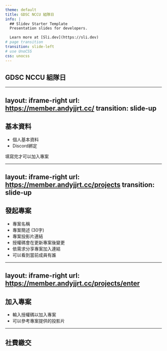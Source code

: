 ```yaml
---
theme: default
title: GDSC NCCU 組隊日
info: |
  ## Slidev Starter Template
  Presentation slides for developers.

  Learn more at [Sli.dev](https://sli.dev)
# page transition
transition: slide-left
# use UnoCSS
css: unocss
---
```


## GDSC NCCU 組隊日

---
layout: iframe-right
url: https://member.andyjjrt.cc/
transition: slide-up
---

## 基本資料

<v-clicks>

- 個人基本資料
- Discord綁定

</v-clicks>

<v-click>

<span class="rounded-md bg-red-200 p-2 text-zinc-800"><uim-rocket class="text-xl text-red-400" />填寫完才可以加入專案</span>


</v-click>

---
layout: iframe-right
url: https://member.andyjjrt.cc/projects
transition: slide-up
---

## 發起專案

<v-clicks>

- 專案名稱
- 專案簡述 (30字)
- 專案投影片連結
- 授權碼會在更新專案後變更
- 依需求分享專案加入連結
- 可以看到當前成員有誰

</v-clicks>

---
layout: iframe-right
url: https://member.andyjjrt.cc/projects/enter
---

## 加入專案

<v-clicks>

- 輸入授權碼以加入專案
- 可以參考專案提供的投影片

</v-clicks>

---

## 社費繳交

